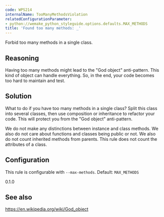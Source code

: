 ```yaml
---
code: WPS214
internalName: TooManyMethodsViolation
relatedConfigurationParameter:
- python://wemake_python_styleguide.options.defaults.MAX_METHODS
title: 'Found too many methods: _'
---
```


Forbid too many methods in a single class.

## Reasoning
Having too many methods might lead to the "God object" anti-pattern.
This kind of object can handle everything. So, in the end, your code
becomes too hard to maintain and test.

## Solution
What to do if you have too many methods in a single class? Split
this class into several classes, then use composition or inheritance
to refactor your code. This will protect you from the "God object"
anti-pattern.

We do not make any distinctions between instance and class methods. We
also do not care about functions and classes being public or not. We
also do not count inherited methods from parents. This rule does not
count the attributes of a class.

## Configuration
This rule is configurable with `--max-methods`. Default:
`MAX_METHODS`

<div class="versionadded">

0.1.0

</div>

## See also
<https://en.wikipedia.org/wiki/God_object>